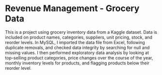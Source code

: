 # Revenue Management - Grocery Data
This is a project using grocery inventory data from a Kaggle dataset. Data is included on product names, categories, suppliers, unit pricing, stock, and reorder levels.
In MySQL, I imported the data file from Excel, following duplicate removals, and checked data integrity by searching for null and missing values. I then performed exploratory data analysis by looking at top-selling product categories, price changes over the course of the year, monthly inventory levels for products, and flagging products below their reorder level.
